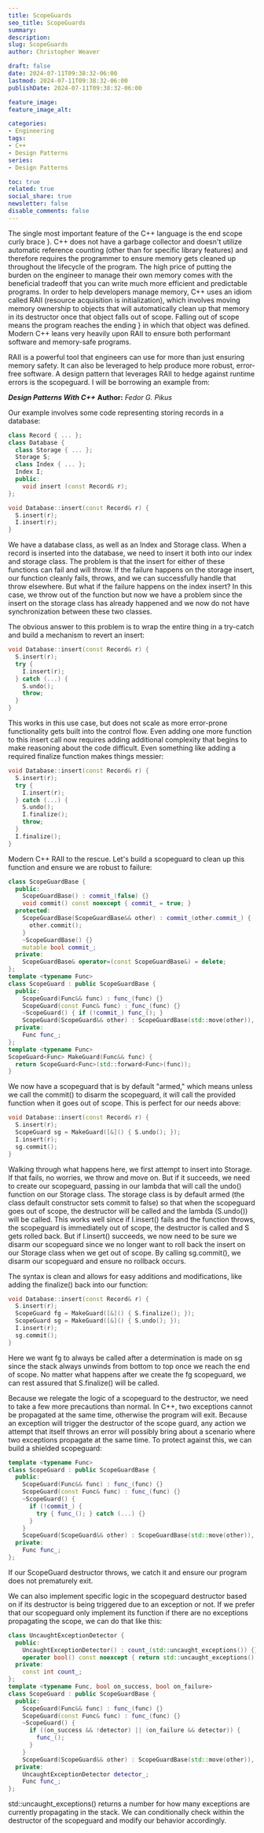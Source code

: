 ```yaml
---
title: ScopeGuards
seo_title: ScopeGuards
summary: 
description: 
slug: ScopeGuards
author: Christopher Weaver

draft: false
date: 2024-07-11T09:38:32-06:00
lastmod: 2024-07-11T09:38:32-06:00
publishDate: 2024-07-11T09:38:32-06:00

feature_image:
feature_image_alt: 

categories:
- Engineering
tags:
- C++
- Design Patterns
series:
- Design Patterns

toc: true
related: true
social_share: true
newsletter: false
disable_comments: false
---
```


The single most important feature of the C++ language is the end scope curly brace }. C++ does not have a garbage collector and doesn't utilize automatic reference counting (other than for specific library features) and therefore requires the programmer to ensure memory gets cleaned up throughout the lifecycle of the program. The high price of putting the burden on the engineer to manage their own memory comes with the beneficial tradeoff that you can write much more efficient and predictable programs. In order to help developers manage memory, C++ uses an idiom called RAII (resource acquisition is initialization), which involves moving memory ownership to objects that will automatically clean up that memory in its destructor once that object falls out of scope. Falling out of scope means the program reaches the ending } in which that object was defined. Modern C++ leans very heavily upon RAII to ensure both performant software and memory-safe programs.

RAII is a powerful tool that engineers can use for more than just ensuring memory safety. It can also be leveraged to help produce more robust, error-free software. A design pattern that leverages RAII to hedge against runtime errors is the scopeguard. I will be borrowing an example from:

***Design Patterns With C++***
**Author:** *Fedor G. Pikus*

Our example involves some code representing storing records in a database:
```C++
class Record { ... };
class Database {
  class Storage { ... };
  Storage S;
  class Index { ... };
  Index I;
  public:
    void insert (const Record& r);
};

void Database::insert(const Record& r) {
  S.insert(r);
  I.insert(r);
}
```
We have a database class, as well as an Index and Storage class. When a record is inserted into the database, we need to insert it both into our index and storage class. The problem is that the insert for either of these functions can fail and will throw. If the failure happens on the storage insert, our function cleanly fails, throws, and we can successfully handle that throw elsewhere. But what if the failure happens on the index insert? In this case, we throw out of the function but now we have a problem since the insert on the storage class has already happened and we now do not have synchronization between these two classes.

The obvious answer to this problem is to wrap the entire thing in a try-catch and build a mechanism to revert an insert:
```C++
void Database::insert(const Record& r) {
  S.insert(r);
  try {
    I.insert(r);
  } catch (...) {
    S.undo();
    throw;
  }
}
```
This works in this use case, but does not scale as more error-prone functionality gets built into the control flow. Even adding one more function to this insert call now requires adding additional complexity that begins to make reasoning about the code difficult. Even something like adding a required finalize function makes things messier:
```C++
void Database::insert(const Record& r) {
  S.insert(r);
  try {
    I.insert(r);
  } catch (...) {
    S.undo();
    I.finalize();
    throw;
  }
  I.finalize();
}
```
Modern C++ RAII to the rescue. Let's build a scopeguard to clean up this function and ensure we are robust to failure:
```C++
class ScopeGuardBase {
  public:
    ScopeGuardBase() : commit_(false) {}
    void commit() const noexcept { commit_ = true; }
  protected:
    ScopeGuardBase(ScopeGuardBase&& other) : commit_(other.commit_) {
      other.commit();
    }
    ~ScopeGuardBase() {}
    mutable bool commit_;
  private:
    ScopeGuardBase& operator=(const ScopeGuardBase&) = delete;
};
template <typename Func>
class ScopeGuard : public ScopeGuardBase {
  public:
    ScopeGuard(Func&& func) : func_(func) {}
    ScopeGuard(const Func& func) : func_(func) {}
    ~ScopeGuard() { if (!commit_) func_(); }
    ScopeGuard(ScopeGuard&& other) : ScopeGuardBase(std::move(other)), func_(other.func_) {}
  private:
    Func func_;
};
template <typename Func>
ScopeGuard<Func> MakeGuard(Func&& func) {
  return ScopeGuard<Func>(std::forward<Func>(func));
}
```
We now have a scopeguard that is by default "armed," which means unless we call the commit() to disarm the scopeguard, it will call the provided function when it goes out of scope. This is perfect for our needs above:
```C++
void Database::insert(const Record& r) {
  S.insert(r);
  ScopeGuard sg = MakeGuard([&]() { S.undo(); });
  I.insert(r);
  sg.commit();
}
```
Walking through what happens here, we first attempt to insert into Storage. If that fails, no worries, we throw and move on. But if it succeeds, we need to create our scopeguard, passing in our lambda that will call the undo() function on our Storage class. The storage class is by default armed (the class default constructor sets commit to false) so that when the scopeguard goes out of scope, the destructor will be called and the lambda (S.undo()) will be called. This works well since if I.insert() fails and the function throws, the scopeguard is immediately out of scope, the destructor is called and S gets rolled back. But if I.insert() succeeds, we now need to be sure we disarm our scopeguard since we no longer want to roll back the insert on our Storage class when we get out of scope. By calling sg.commit(), we disarm our scopeguard and ensure no rollback occurs.

The syntax is clean and allows for easy additions and modifications, like adding the finalize() back into our function:
```C++
void Database::insert(const Record& r) {
  S.insert(r);
  ScopeGuard fg = MakeGuard([&]() { S.finalize(); });
  ScopeGuard sg = MakeGuard([&]() { S.undo(); });
  I.insert(r);
  sg.commit();
}
```
Here we want fg to always be called after a determination is made on sg since the stack always unwinds from bottom to top once we reach the end of scope. No matter what happens after we create the fg scopeguard, we can rest assured that S.finalize() will be called.

Because we relegate the logic of a scopeguard to the destructor, we need to take a few more precautions than normal. In C++, two exceptions cannot be propagated at the same time, otherwise the program will exit. Because an exception will trigger the destructor of the scope guard, any action we attempt that itself throws an error will possibly bring about a scenario where two exceptions propagate at the same time. To protect against this, we can build a shielded scopeguard:
```C++
template <typename Func>
class ScopeGuard : public ScopeGuardBase {
  public:
    ScopeGuard(Func&& func) : func_(func) {}
    ScopeGuard(const Func& func) : func_(func) {}
    ~ScopeGuard() { 
      if (!commit_) {
        try { func_(); } catch (...) {}
      }
    }
    ScopeGuard(ScopeGuard&& other) : ScopeGuardBase(std::move(other)), func_(other.func_) {}
  private:
    Func func_;
};
```
If our ScopeGuard destructor throws, we catch it and ensure our program does not prematurely exit.

We can also implement specific logic in the scopeguard destructor based on if its destructor is being triggered due to an exception or not. If we prefer that our scopeguard only implement its function if there are no exceptions propagating the scope, we can do that like this:
```C++
class UncaughtExceptionDetector {
  public:
    UncaughtExceptionDetector() : count_(std::uncaught_exceptions()) {}
    operator bool() const noexcept { return std::uncaught_exceptions() > count_; }
  private:
    const int count_;
};
template <typename Func, bool on_success, bool on_failure>
class ScopeGuard : public ScopeGuardBase {
  public:
    ScopeGuard(Func&& func) : func_(func) {}
    ScopeGuard(const Func& func) : func_(func) {}
    ~ScopeGuard() { 
      if ((on_success && !detector) || (on_failure && detector)) {
        func_();
      }
    }
    ScopeGuard(ScopeGuard&& other) : ScopeGuardBase(std::move(other)), func_(other.func_) {}
  private:
    UncaughtExceptionDetector detector_;
    Func func_;
};
```
std::uncaught_exceptions() returns a number for how many exceptions are currently propagating in the stack. We can conditionally check within the destructor of the scopeguard and modify our behavior accordingly.


